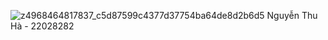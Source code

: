 
![z4968464817837_c5d87599c4377d37754ba64de8d2b6d5](https://github.com/nguyenthuha04/ui/assets/125620517/36277451-5ec7-4497-adaf-8c67df65e8ee)
Nguyễn Thu Hà - 22028282
